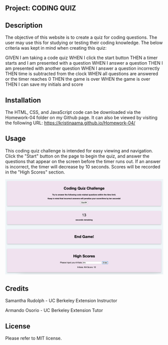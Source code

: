 ## Project: CODING QUIZ

## Description

The objective of this website is to create a quiz for coding questions. The user may use this for studying or testing their coding knowledge. The below criteria was kept in mind when creating this quiz:

GIVEN I am taking a code quiz
WHEN I click the start button
THEN a timer starts and I am presented with a question
WHEN I answer a question
THEN I am presented with another question
WHEN I answer a question incorrectly
THEN time is subtracted from the clock
WHEN all questions are answered or the timer reaches 0
THEN the game is over
WHEN the game is over
THEN I can save my initials and score

## Installation

The HTML, CSS, and JavaScript code can be downloaded via the Homework-04 folder on my Github page. It can also be viewed by visiting the following URL: https://kristinaama.github.io/Homework-04/

## Usage

This coding quiz challenge is intended for easy viewing and navigation. Click the "Start" button on the page to begin the quiz, and answer the questions that appear on the screen before the timer runs out. If an answer is incorrect, the timer will decrease by 10 seconds. Scores will be recorded in the "High Scores" section.

![Coding Quiz Challenge](Assets/images/CodingQuizScreenshot.png)

## Credits

Samantha Rudolph - UC Berkeley Extension Instructor

Armando Osorio - UC Berkeley Extension Tutor

## License

Please refer to MIT license.